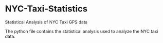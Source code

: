# NYC-Taxi-Statistics
Statistical Analysis of NYC Taxi GPS data

The python file contains the statistical analysis used to analyze the NYC taxi data.  
